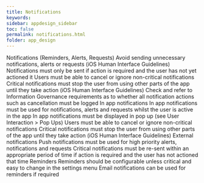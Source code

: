 ```yaml
---
title: Notifications 
keywords:
sidebar: appdesign_sidebar
toc: false
permalink: notifications.html
folder: app_design 
---
```


Notifications (Reminders, Alerts, Requests)
Avoid sending unnecessary notifications, alerts or requests (iOS Human Interface Guidelines)
Notifications must only be sent if action is required and the user has not yet actioned it
Users must be able to cancel or ignore non-critical notifications
Critical notifications must stop the user from using other parts of the app until they take action (iOS Human Interface Guidelines)
Check and refer to Information Governance requirements as to whether all notification actions such as cancellation must be logged
In app notifications
In app notifications must be used for notifications, alerts and requests whilst the user is active in the app
In app notifications must be displayed in pop up (see User Interaction > Pop Ups)
Users must be able to cancel or ignore non-critical notifications
Critical notifications must stop the user from using other parts of the app until they take action (iOS Human Interface Guidelines)
External notifications
Push notifications must be used for high priority alerts, notifications and requests
Critical notifications must be re-sent within an appropriate period of time if action is required and the user has not actioned that time
Reminders
Reminders should be configurable unless critical and easy to change in the settings menu
Email notifications can be used for reminders if required